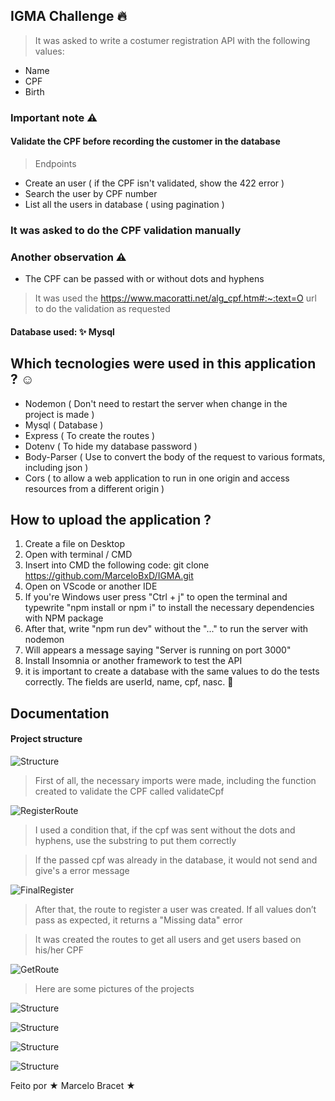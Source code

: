 ## IGMA Challenge 🔥

> It was asked to write a costumer registration API with the following values:
* Name
* CPF
* Birth

### Important note ⚠️

#### Validate the CPF before recording the customer in the database

> Endpoints
* Create an user ( if the CPF isn't validated, show the 422 error )
* Search the user by CPF number
* List all the users in database ( using pagination )

### It was asked to do the CPF validation manually
### Another observation ⚠️

* The CPF can be passed with or without dots and hyphens

> It was used the https://www.macoratti.net/alg_cpf.htm#:~:text=O url to do the validation as requested

#### Database used: ✨ Mysql 

## Which tecnologies were used in this application ? ☺️

* Nodemon ( Don't need to restart the server when change in the project is made )
* Mysql ( Database )
* Express ( To create the routes )
* Dotenv ( To hide my database password )
* Body-Parser ( Use to convert the body of the request to various formats, including json )
* Cors ( to allow a web application to run in one origin and access resources from a different origin )

## How to upload the application ?

1. Create a file on Desktop
2. Open with terminal / CMD 
3. Insert into CMD the following code: git clone https://github.com/MarceloBxD/IGMA.git
5. Open on VScode or another IDE
6. If you're Windows user press "Ctrl + j" to open the terminal and typewrite "npm install or npm i" to install the necessary dependencies with NPM package
8. After that, write "npm run dev" without the "..." to run the server with nodemon 
9. Will appears a message saying "Server is running on port 3000"
10. Install Insomnia or another framework to test the API
11. it is important to create a database with the same values ​​to do the tests correctly. The fields are userId, name, cpf, nasc.
💎

## Documentation

#### Project structure

![Structure](https://raw.githubusercontent.com/MarceloBxD/IGMA/master/src/images/Igma-content.png?token=GHSAT0AAAAAAB5KLEV7GS3I532FEROA5PO2Y7MFFCA)

> First of all, the necessary imports were made, including the function created to validate the CPF called validateCpf

![RegisterRoute](https://raw.githubusercontent.com/MarceloBxD/IGMA/master/src/images/register(1).png)

> I used a condition that, if the cpf was sent without the dots and hyphens, use the substring to put them correctly

> If the passed cpf was already in the database, it would not send and give's a error message

![FinalRegister](https://raw.githubusercontent.com/MarceloBxD/IGMA/master/src/images/register(2).png)

> After that, the route to register a user was created. If all values don’t pass as expected, it returns a "Missing data" error

> It was created the routes to get all users and get users based on his/her CPF

![GetRoute](https://raw.githubusercontent.com/MarceloBxD/IGMA/master/src/images/finalGets.png?token=GHSAT0AAAAAAB5KLEV7SN5MI4LQQ7A7ZGA4Y7MFPYA)

> Here are some pictures of the projects

![Structure](https://raw.githubusercontent.com/MarceloBxD/IGMA/master/src/images/CreateUser(1).png)

![Structure](https://raw.githubusercontent.com/MarceloBxD/IGMA/master/src/images/CreateUser(2).png)

![Structure](https://raw.githubusercontent.com/MarceloBxD/IGMA/master/src/images/CreateUser(3).png)

![Structure](https://raw.githubusercontent.com/MarceloBxD/IGMA/master/src/images/userByCpf.png)


Feito por ★ Marcelo Bracet ★
